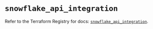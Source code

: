 # `snowflake_api_integration`

Refer to the Terraform Registry for docs: [`snowflake_api_integration`](https://registry.terraform.io/providers/snowflake-labs/snowflake/0.90.0/docs/resources/api_integration).
